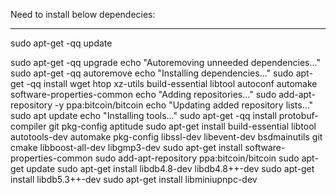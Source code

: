 Need to install below dependecies:
**********************************


sudo apt-get -qq update

sudo apt-get -qq upgrade
echo "Autoremoving unneeded dependencies..."
sudo apt-get -qq autoremove
echo "Installing dependencies..."
sudo apt-get -qq install wget htop xz-utils build-essential libtool autoconf automake software-properties-common
echo "Adding repositories..."
sudo add-apt-repository -y ppa:bitcoin/bitcoin
echo "Updating added repository lists..."
sudo apt update
echo "Installing tools..."
sudo apt-get -qq install protobuf-compiler git pkg-config aptitude
sudo apt-get install build-essential libtool autotools-dev automake pkg-config libssl-dev libevent-dev bsdmainutils git cmake libboost-all-dev libgmp3-dev
sudo apt-get install software-properties-common
sudo add-apt-repository ppa:bitcoin/bitcoin
sudo apt-get update
sudo apt-get install libdb4.8-dev libdb4.8++-dev
sudo apt-get install libdb5.3++-dev
sudo apt-get install libminiupnpc-dev
